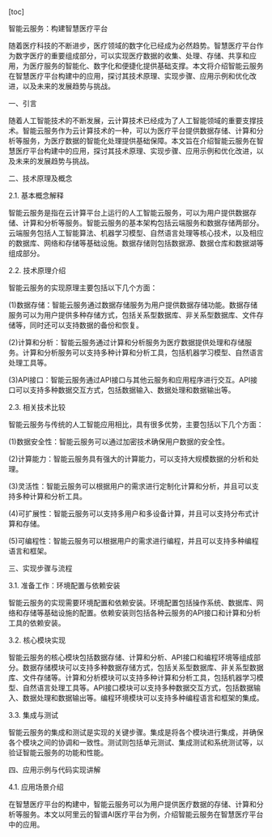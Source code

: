 
[toc]                    
                
                
智能云服务：构建智慧医疗平台

随着医疗科技的不断进步，医疗领域的数字化已经成为必然趋势。智慧医疗平台作为数字医疗的重要组成部分，可以实现医疗数据的收集、处理、存储、共享和应用，为医疗服务的智能化、数字化和便捷化提供基础支撑。本文将介绍智能云服务在智慧医疗平台构建中的应用，探讨其技术原理、实现步骤、应用示例和优化改进，以及未来的发展趋势与挑战。

一、引言

随着人工智能技术的不断发展，云计算技术已经成为了人工智能领域的重要支撑技术。智能云服务作为云计算技术的一种，可以为医疗平台提供数据存储、计算和分析等服务，为医疗数据的智能化处理提供基础保障。本文旨在介绍智能云服务在智慧医疗平台构建中的应用，探讨其技术原理、实现步骤、应用示例和优化改进，以及未来的发展趋势与挑战。

二、技术原理及概念

2.1. 基本概念解释

智能云服务是指在云计算平台上运行的人工智能云服务，可以为用户提供数据存储、计算和分析等服务。智能云服务的基本架构包括云端服务和数据存储两部分。云端服务包括人工智能算法、机器学习模型、自然语言处理等核心技术，以及相应的数据库、网络和存储等基础设施。数据存储则包括数据源、数据仓库和数据湖等组成部分。

2.2. 技术原理介绍

智能云服务的实现原理主要包括以下几个方面：

(1)数据存储：智能云服务通过数据存储服务为用户提供数据存储功能。数据存储服务可以为用户提供多种存储方式，包括关系型数据库、非关系型数据库、文件存储等，同时还可以支持数据的备份和恢复。

(2)计算和分析：智能云服务通过计算和分析服务为医疗数据提供处理和存储服务。计算和分析服务可以支持多种计算和分析工具，包括机器学习模型、自然语言处理工具等。

(3)API接口：智能云服务通过API接口与其他云服务和应用程序进行交互。API接口可以支持多种数据交互方式，包括数据输入、数据处理和数据输出等。

2.3. 相关技术比较

智能云服务与传统的人工智能应用相比，具有很多优势，主要包括以下几个方面：

(1)数据安全性：智能云服务可以通过加密技术确保用户数据的安全性。

(2)计算能力：智能云服务具有强大的计算能力，可以支持大规模数据的分析和处理。

(3)灵活性：智能云服务可以根据用户的需求进行定制化计算和分析，并且可以支持多种计算和分析工具。

(4)可扩展性：智能云服务可以支持多用户和多设备计算，并且可以支持分布式计算和存储。

(5)可编程性：智能云服务可以根据用户的需求进行编程，并且可以支持多种编程语言和框架。

三、实现步骤与流程

3.1. 准备工作：环境配置与依赖安装

智能云服务的实现需要环境配置和依赖安装。环境配置包括操作系统、数据库、网络和存储等基础设施的配置。依赖安装则包括各种云服务的API接口和计算和分析工具的依赖安装。

3.2. 核心模块实现

智能云服务的核心模块包括数据存储、计算和分析、API接口和编程环境等组成部分。数据存储模块可以支持多种数据存储方式，包括关系型数据库、非关系型数据库、文件存储等。计算和分析模块可以支持多种计算和分析工具，包括机器学习模型、自然语言处理工具等。API接口模块可以支持多种数据交互方式，包括数据输入、数据处理和数据输出等。编程环境模块可以支持多种编程语言和框架的集成。

3.3. 集成与测试

智能云服务的集成和测试是实现的关键步骤。集成是将各个模块进行集成，并确保各个模块之间的协调和一致性。测试则包括单元测试、集成测试和系统测试等，以验证智能云服务的功能和性能。

四、应用示例与代码实现讲解

4.1. 应用场景介绍

在智慧医疗平台的构建中，智能云服务可以为用户提供医疗数据的存储、计算和分析等服务。本文以阿里云的智谱AI医疗平台为例，介绍智能云服务在智慧医疗平台中的应用。

